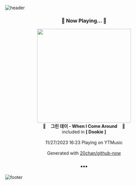 ![header](https://capsule-render.vercel.app/api?type=wave&height=170&section=header&fontColor=090707&fontAlignX=45&fontAlignY=65&fontSize=100)

<h3 align="center">🎵 Now Playing... 🎵</h3>
<p align="center">
  <a href="https://music.youtube.com/watch?v=06HcqK2vvlw">
    <img width="300" src="https://lh3.googleusercontent.com/229bErE63A6cZfHAi7RNSA9xSfBO4NaeA7cNEGtTjJv8N457Yz01RAICVOUGiG93qurZJp4p3GBNhZBF">
  </a>
  <br>
  🎵&nbsp&nbsp&nbsp <b>그린 데이 - When I Come Around</b> &nbsp&nbsp&nbsp🎵
  <br>
  included in <b>[ Dookie ]</b>
  
  <br />
  <br />
  11/27/2023 16:23 Playing on YTMusic
  <br />
  <br />
  Generated with <a href="https://github.com/20chan/github-now">20chan/github-now</a>
</p>

<h3 align="center">•••</h3>

![footer](https://capsule-render.vercel.app/api?type=wave&height=150&section=footer)
